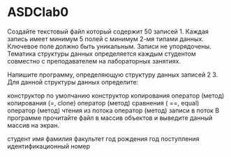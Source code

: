 # ASDClab0
Создайте текстовый файл который содержит 50 записей 1. Каждая запись имеет минимум 5 полей с минимум 2-мя типами данных. Ключевое поле должно быть уникальным. Записи не упорядочены. Тематика структуры данных определяется каждым студентом совместно с преподавателем на лабораторных занятиях.

Напишите программу, определяющую структуру данных записей 2 3. Для данной структуры данных определите:

конструктор по умолчанию
конструктор копирования
оператор (метод) копирования (=, clone)
оператор (метод) сравнения ( ==, equal)
оператор (метод) чтения из потока
оператор (метод) записи в поток
В программе прочитайте файл в массив объектов и выведите данный массив на экран.

студент
имя
фамилия
факультет
год рождения
год поступления
идентификационный номер
